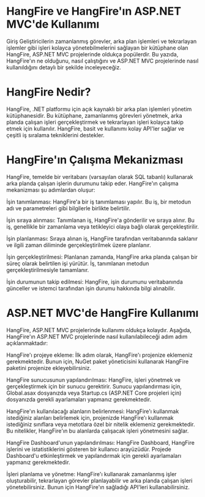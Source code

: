 # HangFire ve HangFire'ın ASP.NET MVC'de Kullanımı
Giriş
Geliştiricilerin zamanlanmış görevler, arka plan işlemleri ve tekrarlayan işlemler gibi işleri kolayca yönetebilmelerini sağlayan bir kütüphane olan HangFire, ASP.NET MVC projelerinde oldukça popülerdir. Bu yazıda, HangFire'ın ne olduğunu, nasıl çalıştığını ve ASP.NET MVC projelerinde nasıl kullanıldığını detaylı bir şekilde inceleyeceğiz.

# HangFire Nedir?
HangFire, .NET platformu için açık kaynaklı bir arka plan işlemleri yönetim kütüphanesidir. Bu kütüphane, zamanlanmış görevleri yönetmek, arka planda çalışan işleri gerçekleştirmek ve tekrarlayan işleri kolayca takip etmek için kullanılır. HangFire, basit ve kullanımı kolay API'ler sağlar ve çeşitli iş sıralama tekniklerini destekler.

# HangFire'ın Çalışma Mekanizması
HangFire, temelde bir veritabanı (varsayılan olarak SQL tabanlı) kullanarak arka planda çalışan işlerin durumunu takip eder. HangFire'ın çalışma mekanizması şu adımlardan oluşur:

İşin tanımlanması: HangFire'a bir iş tanımlaması yapılır. Bu iş, bir metodun adı ve parametreleri gibi bilgilerle birlikte belirtilir.

İşin sıraya alınması: Tanımlanan iş, HangFire'a gönderilir ve sıraya alınır. Bu iş, genellikle bir zamanlama veya tetikleyici olaya bağlı olarak gerçekleştirilir.

İşin planlanması: Sıraya alınan iş, HangFire tarafından veritabanında saklanır ve ilgili zaman diliminde gerçekleştirilmek üzere planlanır.

İşin gerçekleştirilmesi: Planlanan zamanda, HangFire arka planda çalışan bir süreç olarak belirtilen işi yürütür. İş, tanımlanan metodun gerçekleştirilmesiyle tamamlanır.

İşin durumunun takip edilmesi: HangFire, işin durumunu veritabanında günceller ve istemci tarafından işin durumu hakkında bilgi alınabilir.

# ASP.NET MVC'de HangFire Kullanımı
HangFire, ASP.NET MVC projelerinde kullanımı oldukça kolaydır. Aşağıda, HangFire'ın ASP.NET MVC projelerinde nasıl kullanılabileceği adım adım açıklanmaktadır:

HangFire'ı projeye ekleme: İlk adım olarak, HangFire'ı projenize eklemeniz gerekmektedir. Bunun için, NuGet paket yöneticisini kullanarak HangFire paketini projenize ekleyebilirsiniz.

HangFire sunucusunun yapılandırılması: HangFire, işleri yönetmek ve gerçekleştirmek için bir sunucu gerektirir. Sunucu yapılandırması için, Global.asax dosyanızda veya Startup.cs (ASP.NET Core projeleri için) dosyanızda gerekli ayarlamaları yapmanız gerekmektedir.

HangFire'ın kullanılacağı alanların belirlenmesi: HangFire'ı kullanmak istediğiniz alanları belirlemek için, projenizde HangFire'ı kullanmak istediğiniz sınıflara veya metotlara özel bir nitelik eklemeniz gerekmektedir. Bu nitelikler, HangFire'ın bu alanlarda çalışacak işleri yönetmesini sağlar.

HangFire Dashboard'unun yapılandırılması: HangFire Dashboard, HangFire işlerini ve istatistiklerini gösteren bir kullanıcı arayüzüdür. Projede Dashboard'u etkinleştirmek ve yapılandırmak için gerekli ayarlamaları yapmanız gerekmektedir.

İşleri planlama ve yönetme: HangFire'ı kullanarak zamanlanmış işler oluşturabilir, tekrarlayan görevler planlayabilir ve arka planda çalışan işleri yönetebilirsiniz. Bunun için HangFire'ın sağladığı API'leri kullanabilirsiniz.
